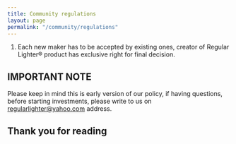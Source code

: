 ```yaml
---
title: Community regulations
layout: page
permalink: "/community/regulations"
---
```


1. Each new maker has to be accepted by existing ones, creator of Regular Lighter&reg; product has exclusive right for final decision.


## IMPORTANT NOTE
Please keep in mind this is early version of our policy, if having questions, before starting investments, please write to us on [regularlighter@yahoo.com](mailto:regularlighter@yahoo.com) address.

## Thank you for reading